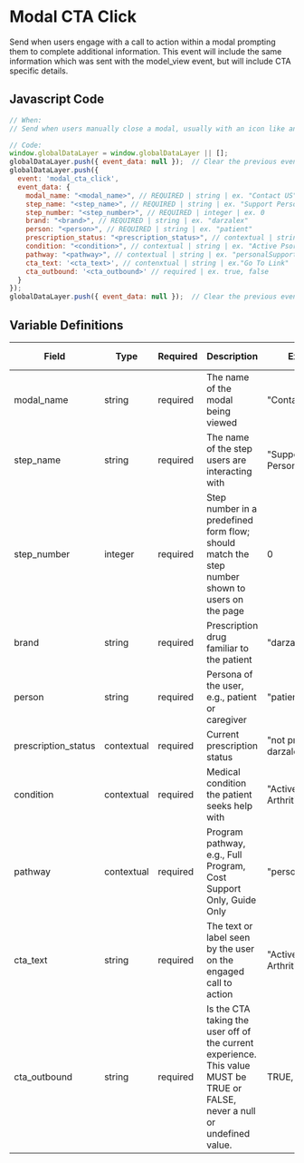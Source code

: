 # Modal CTA Click

Send when users engage with a call to action within a modal prompting them to complete additional information. This event will include the same information which was sent with the model_view event, but will include CTA specific details.

## Javascript Code

```js
// When:
// Send when users manually close a modal, usually with an icon like an "X" or "close".

// Code:
window.globalDataLayer = window.globalDataLayer || [];
globalDataLayer.push({ event_data: null });  // Clear the previous event_data object.
globalDataLayer.push({
  event: 'modal_cta_click',
  event_data: {
    modal_name: "<modal_name>", // REQUIRED | string | ex. "Contact US"
    step_name: "<step_name>", // REQUIRED | string | ex. "Support Personalization"
    step_number: "<step_number>", // REQUIRED | integer | ex. 0
    brand: "<brand>", // REQUIRED | string | ex. "darzalex"
    person: "<person>", // REQUIRED | string | ex. "patient"
    prescription_status: "<prescription_status>", // contextual | string | ex. "not prescribed darzalex"
    condition: "<condition>", // contextual | string | ex. "Active Psoriatic Arthritis"
    pathway: "<pathway>", // contextual | string | ex. "personalSupport"
    cta_text: '<cta_text>', // contenxtual | string | ex."Go To Link"
    cta_outbound: '<cta_outbound>' // required | ex. true, false
  }
});
globalDataLayer.push({ event_data: null });  // Clear the previous event_data object.
```

## Variable Definitions

| Field               | Type        | Required | Description                                                                                                                  | Example                           | Pattern | Min Length | Max Length | Minimum | Maximum | Multiple Of |
|---------------------|-------------|----------|------------------------------------------------------------------------------------------------------------------------------|-----------------------------------|---------|------------|------------|---------|---------|-------------|
| modal_name          | string      | required | The name of the modal being viewed                                                                                           | "Contact US"                      |         |            |            |         |         |             |
| step_name           | string      | required | The name of the step users are interacting with                                                                              | "Support Personalization"         |         |            |            |         |         |             |
| step_number         | integer     | required | Step number in a predefined form flow; should match the step number shown to users on the page                               | 0                                 |         |            |            | 0       |         |             |
| brand               | string      | required | Prescription drug familiar to the patient                                                                                    | "darzalex"                        |         |            |            |         |         |             |
| person              | string      | required | Persona of the user, e.g., patient or caregiver                                                                              | "patient"                         |         |            |            |         |         |             |
| prescription_status | contextual  | required | Current prescription status                                                                                                  | "not prescribed darzalex"         |         |            |            |         |         |             |
| condition           | contextual  | required | Medical condition the patient seeks help with                                                                                | "Active Psoriatic Arthritis"      |         |            |            |         |         |             |
| pathway             | contextual  | required | Program pathway, e.g., Full Program, Cost Support Only, Guide Only                                                           | "personalSupport"                 |         |            |            |         |         |             |
| cta_text            | string      | required | The text or label seen by the user on the engaged call to action                                                             | "Active Psoriatic Arthritis"      |         |            |            |         |         |             |
| cta_outbound        | string      | required | Is the CTA taking the user off of the current experience. This value MUST be TRUE or FALSE, never a null or undefined value. | TRUE, FALSE                       |         |            |            |         |         |             |
